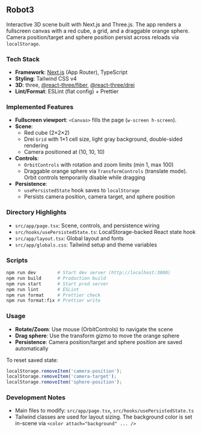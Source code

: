 ## Robot3

Interactive 3D scene built with Next.js and Three.js. The app renders a fullscreen canvas with a red cube, a grid, and a draggable orange sphere. Camera position/target and sphere position persist across reloads via `localStorage`.

### Tech Stack

- **Framework**: [Next.js](https://nextjs.org) (App Router), TypeScript
- **Styling**: Tailwind CSS v4
- **3D**: three, [@react-three/fiber](https://github.com/pmndrs/react-three-fiber), [@react-three/drei](https://github.com/pmndrs/drei)
- **Lint/Format**: ESLint (flat config) + Prettier

### Implemented Features

- **Fullscreen viewport**: `<Canvas>` fills the page (`w-screen h-screen`).
- **Scene**:
  - Red cube (2×2×2)
  - Drei `Grid` with 1×1 cell size, light gray background, double-sided rendering
  - Camera positioned at (10, 10, 10)
- **Controls**:
  - `OrbitControls` with rotation and zoom limits (min 1, max 100)
  - Draggable orange sphere via `TransformControls` (translate mode). Orbit controls temporarily disable while dragging
- **Persistence**:
  - `usePersistedState` hook saves to `localStorage`
  - Persists camera position, camera target, and sphere position

### Directory Highlights

- `src/app/page.tsx`: Scene, controls, and persistence wiring
- `src/hooks/usePersistedState.ts`: LocalStorage-backed React state hook
- `src/app/layout.tsx`: Global layout and fonts
- `src/app/globals.css`: Tailwind setup and theme variables

### Scripts

```bash
npm run dev        # Start dev server (http://localhost:3000)
npm run build      # Production build
npm run start      # Start prod server
npm run lint       # ESLint
npm run format     # Prettier check
npm run format:fix # Prettier write
```

### Usage

- **Rotate/Zoom**: Use mouse (OrbitControls) to navigate the scene
- **Drag sphere**: Use the transform gizmo to move the orange sphere
- **Persistence**: Camera position/target and sphere position are saved automatically

To reset saved state:

```js
localStorage.removeItem('camera-position');
localStorage.removeItem('camera-target');
localStorage.removeItem('sphere-position');
```

### Development Notes

- Main files to modify: `src/app/page.tsx`, `src/hooks/usePersistedState.ts`
- Tailwind classes are used for layout sizing. The background color is set in-scene via `<color attach="background" ... />`
